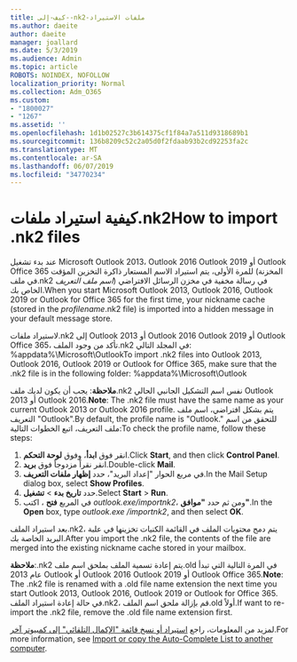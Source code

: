```yaml
---
title: كيف-إلى--nk2-ملفات الاستيراد
ms.author: daeite
author: daeite
manager: joallard
ms.date: 5/3/2019
ms.audience: Admin
ms.topic: article
ROBOTS: NOINDEX, NOFOLLOW
localization_priority: Normal
ms.collection: Adm_O365
ms.custom:
- "1800027"
- "1267"
ms.assetid: ''
ms.openlocfilehash: 1d1b02527c3b614375cf1f84a7a511d9318689b1
ms.sourcegitcommit: 136b8209c52c2a05d0f2fdaab93b2cd92253fa2c
ms.translationtype: MT
ms.contentlocale: ar-SA
ms.lasthandoff: 06/07/2019
ms.locfileid: "34770234"
---
```

# <a name="how-to-import-nk2-files"></a><span data-ttu-id="d5707-102">كيفية استيراد ملفات.nk2</span><span class="sxs-lookup"><span data-stu-id="d5707-102">How to import .nk2 files</span></span> 

<span data-ttu-id="d5707-103">عند بدء تشغيل Microsoft Outlook 2013، Outlook 2016 Outlook 2019 أو Outlook Office 365 للمرة الأولى، يتم استيراد الاسم المستعار ذاكرة التخزين المؤقت (المخزنة في ملف.nk2 *اسم ملف التعريف*) في رسالة مخفية في مخزن الرسائل الافتراضي الخاص بك.</span><span class="sxs-lookup"><span data-stu-id="d5707-103">When you start Microsoft Outlook 2013, Outlook 2016, Outlook 2019 or Outlook for Office 365 for the first time, your nickname cache (stored in the *profilename*.nk2 file) is imported into a hidden message in your default message store.</span></span>

<span data-ttu-id="d5707-104">لاستيراد ملفات.nk2 إلى Outlook 2013 أو Outlook 2016 Outlook 2019 أو Outlook Office 365، تأكد من وجود الملف.nk2 في المجلد التالي: %appdata%\Microsoft\Outlook</span><span class="sxs-lookup"><span data-stu-id="d5707-104">To import .nk2 files into Outlook 2013, Outlook 2016, Outlook 2019 or Outlook for Office 365, make sure that the .nk2 file is in the following folder: %appdata%\Microsoft\Outlook</span></span>

<span data-ttu-id="d5707-105">**ملاحظة**: يجب أن يكون لديك ملف.nk2 نفس اسم التشكيل الجانبي الحالي Outlook 2013 أو Outlook 2016.</span><span class="sxs-lookup"><span data-stu-id="d5707-105">**Note**: The .nk2 file must have the same name as your current Outlook 2013 or Outlook 2016 profile.</span></span> <span data-ttu-id="d5707-106">يتم بشكل افتراضي، اسم ملف التعريف "Outlook".</span><span class="sxs-lookup"><span data-stu-id="d5707-106">By default, the profile name is "Outlook."</span></span> <span data-ttu-id="d5707-107">للتحقق من اسم ملف التعريف، اتبع الخطوات التالية:</span><span class="sxs-lookup"><span data-stu-id="d5707-107">To check the profile name, follow these steps:</span></span> 
1. <span data-ttu-id="d5707-108">انقر فوق **ابدأ**، وفوق **لوحة التحكم**.</span><span class="sxs-lookup"><span data-stu-id="d5707-108">Click **Start**, and then click **Control Panel**.</span></span>
2. <span data-ttu-id="d5707-109">انقر نقراً مزدوجاً فوق **بريد**.</span><span class="sxs-lookup"><span data-stu-id="d5707-109">Double-click **Mail**.</span></span>
3. <span data-ttu-id="d5707-110">في مربع الحوار "إعداد البريد"، حدد **إظهار ملفات التعريف**.</span><span class="sxs-lookup"><span data-stu-id="d5707-110">In the Mail Setup dialog box, select **Show Profiles**.</span></span>
4. <span data-ttu-id="d5707-111">حدد **تاريخ بدء** > **تشغيل**.</span><span class="sxs-lookup"><span data-stu-id="d5707-111">Select **Start** > **Run**.</span></span>
5. <span data-ttu-id="d5707-112">في المربع **فتح** ، اكتب *outlook.exe/importnk2*، ومن ثم حدد **"موافق"**.</span><span class="sxs-lookup"><span data-stu-id="d5707-112">In the **Open** box, type *outlook.exe /importnk2*, and then select **OK**.</span></span> 

<span data-ttu-id="d5707-113">بعد استيراد الملف.nk2، يتم دمج محتويات الملف في القائمة الكنيات تخزينها في علبة البريد الخاصة بك.</span><span class="sxs-lookup"><span data-stu-id="d5707-113">After you import the .nk2 file, the contents of the file are merged into the existing nickname cache stored in your mailbox.</span></span>

<span data-ttu-id="d5707-114">**ملاحظة**:.nk2 يتم إعادة تسمية الملف بملحق اسم ملف.old في المرة التالية التي تبدأ عام 2013 Outlook أو Outlook 2016 Outlook 2019 أو Outlook Office 365.</span><span class="sxs-lookup"><span data-stu-id="d5707-114">**Note**: The .nk2 file is renamed with a .old file name extension the next time you start Outlook 2013, Outlook 2016, Outlook 2019 or Outlook for Office 365.</span></span> <span data-ttu-id="d5707-115">في حالة إعادة استيراد الملف.nk2، قم بإزالة ملحق اسم الملف.old أولاً.</span><span class="sxs-lookup"><span data-stu-id="d5707-115">If want to re-import the .nk2 file, remove the .old file name extension first.</span></span>

<span data-ttu-id="d5707-116">لمزيد من المعلومات، راجع [استيراد أو نسخ قائمة "الإكمال التلقائي" إلى كمبيوتر آخر](https://support.microsoft.com/help/2806550/how-to-import-nk2-files-into-outlook%).</span><span class="sxs-lookup"><span data-stu-id="d5707-116">For more information, see [Import or copy the Auto-Complete List to another computer](https://support.microsoft.com/help/2806550/how-to-import-nk2-files-into-outlook%).</span></span>